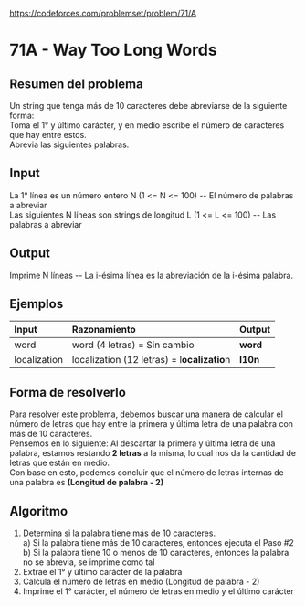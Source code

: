 https://codeforces.com/problemset/problem/71/A

# 71A - Way Too Long Words

## Resumen del problema
Un string que tenga más de 10 caracteres debe abreviarse de la siguiente forma: \
Toma el 1° y último carácter, y en medio escribe el número de caracteres que hay entre estos. \
Abrevia las siguientes palabras.

## Input
La 1° línea es un número entero N (1 <= N <= 100) -- El número de palabras a abreviar \
Las siguientes N líneas son strings de longitud L (1 <= L <= 100) -- Las palabras a abreviar

## Output
Imprime N líneas -- La i-ésima línea es la abreviación de la i-ésima palabra.

## Ejemplos
| Input         | Razonamiento                                  | Output        |
| :------------ | :-------------------------------------------- | :------------ |
| word          | word (4 letras) = Sin cambio                  | **word**      |
| localization  | localization (12 letras) = l**ocalizatio**n   | **l10n**      |

## Forma de resolverlo
Para resolver este problema, debemos buscar una manera de calcular el número de letras que hay entre la primera y última letra de una palabra con más de 10 caracteres. \
Pensemos en lo siguiente: Al descartar la primera y última letra de una palabra, estamos restando **2 letras** a la misma, lo cual nos da la cantidad de letras que están en medio. \
Con base en esto, podemos concluir que el número de letras internas de una palabra es **(Longitud de palabra - 2)**

## Algoritmo
1) Determina si la palabra tiene más de 10 caracteres. \
a) Si la palabra tiene más de 10 caracteres, entonces ejecuta el Paso #2 \
b) Si la palabra tiene 10 o menos de 10 caracteres, entonces la palabra no se abrevia, se imprime como tal
2) Extrae el 1° y último carácter de la palabra 
3) Calcula el número de letras en medio (Longitud de palabra - 2)
4) Imprime el 1° carácter, el número de letras en medio y el último carácter
